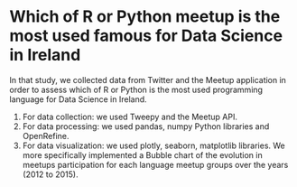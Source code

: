 # Which of R or Python meetup is the most used famous for Data Science in Ireland
In that study, we collected data from Twitter and the Meetup application in order to assess which of R or Python is the most used programming language for Data Science in Ireland. 
<ol>
<li>For data  collection: we used Tweepy and the Meetup API.</li> 
<li>For data processing: we used pandas, numpy Python libraries and OpenRefine.</li>  
<li>For data visualization:  we used plotly, seaborn, matplotlib libraries. We more specifically implemented a Bubble chart of the evolution in meetups participation for each language meetup groups over the years (2012 to 2015).</li>
</ol>
